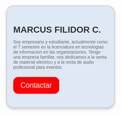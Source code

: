 
<html lang="es">
<head>
    
<title>Tarjeta de Perfil</title>

<style>
.tarjeta {
width: 300px;             
min-height: 150px;         
padding: 20px;             
border: 2px solid #ccc;   
box-shadow: 0px 4px 8px rgba(0, 0, 0, 0.2); 
margin: 20px auto;         
background-color: #DFE9F5;    
border-radius: 23px;        
font-family: Arial, sans-serif; 
}

       
.tarjeta h2 {
color: #333;               
font-size: 28px;           
margin-bottom: 10px;       
}

        
.tarjeta p {
color: #666;               
font-size: 14px;           
margin-bottom: 23px;       
}

       
.tarjeta button {
background-color: #ff0000; 
color: white;              
padding: 13px 23px;        
border: none;              
border-radius: 15px;        
cursor: pointer;          
font-size: 23px;           
}

        
.tarjeta button:hover {
background-color: #8B0000; 
}

</style>
</head>
<body>

<div class="tarjeta">

<h2> MARCUS FILIDOR C.</h2>
<p> Soy empresario y estudiante, actualmente curso  el 7 semestre en la licenciatura en tecnologias de informacion en las organizaciones. 
Tengo una empresa familiar, nos dedicamos a la venta de material electrico y a la renta de audio profesional para eventos. </p>
        
<button> Contactar </button>
</div>

</body>
</html>
